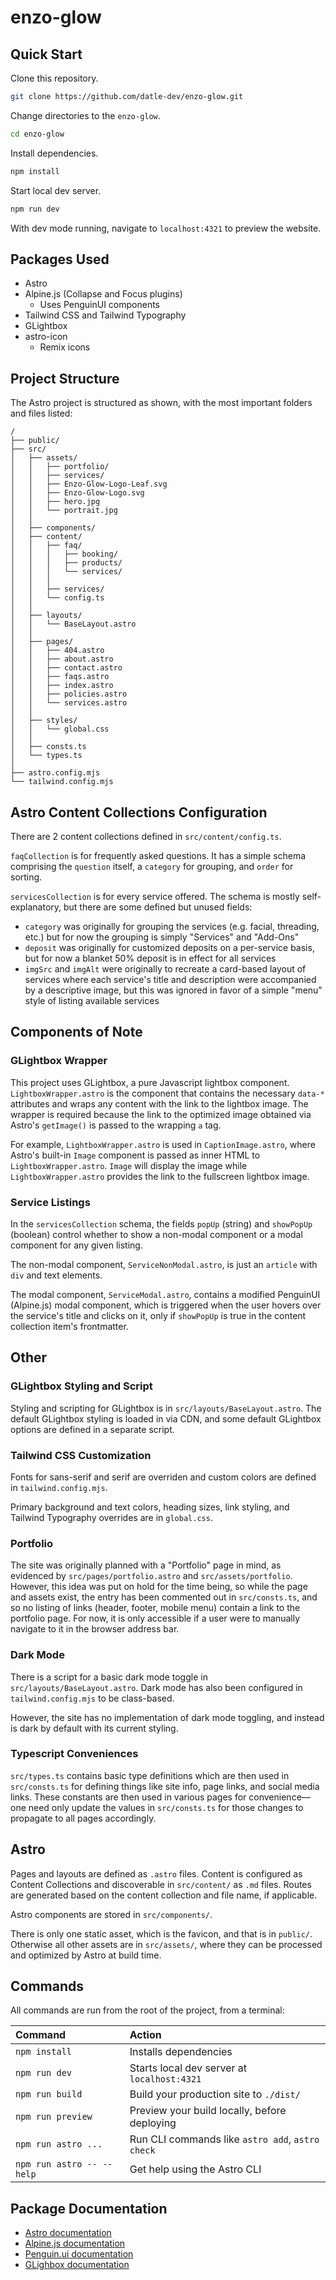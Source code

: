 # enzo-glow

## Quick Start

Clone this repository.

```sh
git clone https://github.com/datle-dev/enzo-glow.git
```

Change directories to the `enzo-glow`.

```sh
cd enzo-glow
```

Install dependencies.

```sh
npm install
```

Start local dev server.

```sh
npm run dev
```

With dev mode running, navigate to `localhost:4321` to preview the website.

## Packages Used

- Astro
- Alpine.js (Collapse and Focus plugins)
  - Uses PenguinUI components
- Tailwind CSS and Tailwind Typography
- GLightbox
- astro-icon
  - Remix icons

## Project Structure

The Astro project is structured as shown, with the most important folders and files listed:

```text
/
├── public/
├── src/
│   ├── assets/
│   │   ├── portfolio/
│   │   ├── services/
│   │   ├── Enzo-Glow-Logo-Leaf.svg
│   │   ├── Enzo-Glow-Logo.svg
│   │   ├── hero.jpg
│   │   └── portrait.jpg
│   │
│   ├── components/
│   ├── content/
│   │   ├── faq/
│   │   │   ├── booking/
│   │   │   ├── products/
│   │   │   └── services/
│   │   │
│   │   ├── services/
│   │   └── config.ts
│   │
│   ├── layouts/
│   │   └── BaseLayout.astro
│   │
│   ├── pages/
│   │   ├── 404.astro
│   │   ├── about.astro
│   │   ├── contact.astro
│   │   ├── faqs.astro
│   │   ├── index.astro
│   │   ├── policies.astro
│   │   └── services.astro
│   │
│   ├── styles/
│   │   └── global.css
│   │
│   ├── consts.ts
│   └── types.ts
│
├── astro.config.mjs
└── tailwind.config.mjs
```

## Astro Content Collections Configuration

There are 2 content collections defined in `src/content/config.ts`.

`faqCollection` is for frequently asked questions.
It has a simple schema comprising the `question` itself, a `category` for grouping, and `order` for sorting.

`servicesCollection` is for every service offered.
The schema is mostly self-explanatory, but there are some defined but unused fields:

- `category` was originally for grouping the services (e.g. facial, threading, etc.) but for now the grouping is simply "Services" and "Add-Ons"
- `deposit` was originally for customized deposits on a per-service basis, but for now a blanket 50% deposit is in effect for all services
- `imgSrc` and `imgAlt` were originally to recreate a card-based layout of services where each service's title and description were accompanied by a descriptive image, but this was ignored in favor of a simple "menu" style of listing available services

## Components of Note

### GLightbox Wrapper

This project uses GLightbox, a pure Javascript lightbox component.
`LightboxWrapper.astro` is the component that contains the necessary `data-*` attributes and wraps any content with the link to the lightbox image.
The wrapper is required because the link to the optimized image obtained via Astro's `getImage()` is passed to the wrapping `a` tag.

For example, `LightboxWrapper.astro` is used in `CaptionImage.astro`, where Astro's built-in `Image` component is passed as inner HTML to `LightboxWrapper.astro`.
`Image` will display the image while `LightboxWrapper.astro` provides the link to the fullscreen lightbox image.

### Service Listings

In the `servicesCollection` schema, the fields `popUp` (string) and `showPopUp` (boolean) control whether to show a non-modal component or a modal component for any given listing.

The non-modal component, `ServiceNonModal.astro`, is just an `article` with `div` and text elements.

The modal component, `ServiceModal.astro`, contains a modified PenguinUI (Alpine.js) modal component, which is triggered when the user hovers over the service's title and clicks on it, only if `showPopUp` is true in the content collection item's frontmatter.

## Other

### GLightbox Styling and Script

Styling and scripting for GLightbox is in `src/layouts/BaseLayout.astro`.
The default GLightbox styling is loaded in via CDN, and some default GLightbox options are defined in a separate script.

### Tailwind CSS Customization

Fonts for sans-serif and serif are overriden and custom colors are defined in `tailwind.config.mjs`.

Primary background and text colors, heading sizes, link styling, and Tailwind Typography overrides are in `global.css`.

### Portfolio

The site was originally planned with a "Portfolio" page in mind, as evidenced by `src/pages/portfolio.astro` and `src/assets/portfolio`.
However, this idea was put on hold for the time being, so while the page and assets exist, the entry has been commented out in `src/consts.ts`, and so no listing of links (header, footer, mobile menu) contain a link to the portfolio page.
For now, it is only accessible if a user were to manually navigate to it in the browser address bar.

### Dark Mode

There is a script for a basic dark mode toggle in `src/layouts/BaseLayout.astro`.
Dark mode has also been configured in `tailwind.config.mjs` to be class-based.

However, the site has no implementation of dark mode toggling, and instead is dark by default with its current styling.

### Typescript Conveniences

`src/types.ts` contains basic type definitions which are then used in `src/consts.ts` for defining things like site info, page links, and social media links.
These constants are then used in various pages for convenience—one need only update the values in `src/consts.ts` for those changes to propagate to all pages accordingly.

## Astro

Pages and layouts are defined as `.astro` files.
Content is configured as Content Collections and discoverable in `src/content/` as `.md` files.
Routes are generated based on the content collection and file name, if applicable.

Astro components are stored in `src/components/`.

There is only one static asset, which is the favicon, and that is in `public/`.
Otherwise all other assets are in `src/assets/`, where they can be processed and optimized by Astro at build time.

## Commands

All commands are run from the root of the project, from a terminal:

| Command                   | Action                                           |
| :------------------------ | :----------------------------------------------- |
| `npm install`             | Installs dependencies                            |
| `npm run dev`             | Starts local dev server at `localhost:4321`      |
| `npm run build`           | Build your production site to `./dist/`          |
| `npm run preview`         | Preview your build locally, before deploying     |
| `npm run astro ...`       | Run CLI commands like `astro add`, `astro check` |
| `npm run astro -- --help` | Get help using the Astro CLI                     |

## Package Documentation

- [Astro documentation](https://docs.astro.build/en/getting-started/)
- [Alpine.js documentation](https://alpinejs.dev/start-here)
- [Penguin.ui documentation](https://www.penguinui.com/docs)
- [GLighbox documentation](https://github.com/biati-digital/glightbox/blob/master/README.md)
